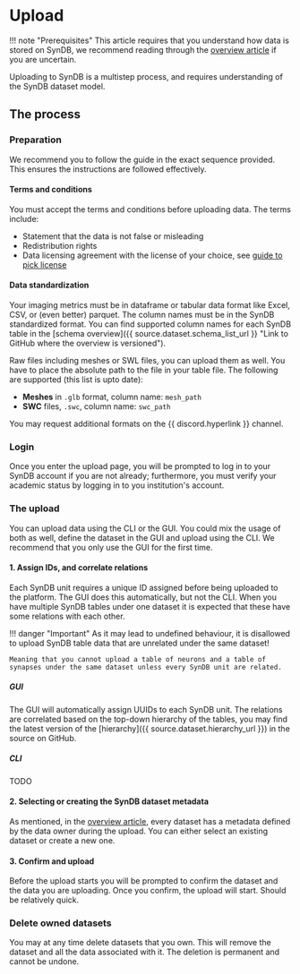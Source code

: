 # Upload

!!! note "Prerequisites"
    This article requires that you understand how data is stored on SynDB, we recommend reading through the [overview article](0-overview.md) if you are uncertain.

Uploading to SynDB is a multistep process, and requires understanding of the SynDB dataset model.

## The process

### Preparation

We recommend you to follow the guide in the exact sequence provided. This ensures the instructions are followed effectively.

#### Terms and conditions
You must accept the terms and conditions before uploading data. The terms include:
- Statement that the data is not false or misleading
- Redistribution rights
- Data licensing agreement with the license of your choice, see [guide to pick license](../guides/choose_dataset_license.md)

#### Data standardization
Your imaging metrics must be in dataframe or tabular data format like Excel, CSV, or (even better) parquet. The column names must be in the SynDB standardized format. You can find supported column names for each SynDB table in the [schema overview]({{ source.dataset.schema_list_url }} "Link to GitHub where the overview is versioned").

Raw files including meshes or SWL files, you can upload them as well. You have to place the absolute path to the file in your table file. The following are supported (this list is upto date):

- **Meshes** in `.glb` format, column name: `mesh_path`
- **SWC** files, `.swc`, column name: `swc_path`

You may request additional formats on the {{ discord.hyperlink }} channel.

### Login
Once you enter the upload page, you will be prompted to log in to your SynDB account if you are not already; furthermore, you must verify your academic status by logging in to you institution's account.

### The upload
You can upload data using the CLI or the GUI. You could mix the usage of both as well, define the dataset in the GUI and upload using the CLI. We recommend that you only use the GUI for the first time.

#### 1. Assign IDs, and correlate relations
Each SynDB unit requires a unique ID assigned before being uploaded to the platform. The GUI does this automatically, but not the CLI. When you have multiple SynDB tables under one dataset it is expected that these have some relations with each other.

!!! danger "Important"
    As it may lead to undefined behaviour, it is disallowed to upload SynDB table data that are unrelated under the same dataset!

    Meaning that you cannot upload a table of neurons and a table of synapses under the same dataset unless every SynDB unit are related.

##### GUI
The GUI will automatically assign UUIDs to each SynDB unit. The relations are correlated based on the top-down hierarchy of the tables, you may find the latest version of the [hierarchy]({{ source.dataset.hierarchy_url }}) in the source on GitHub.

##### CLI
TODO

#### 2. Selecting or creating the SynDB dataset metadata
As mentioned, in the [overview article](0-overview.md), every dataset has a metadata defined by the data owner during the upload. You can either select an existing dataset or create a new one.

#### 3. Confirm and upload
Before the upload starts you will be prompted to confirm the dataset and the data you are uploading. Once you confirm, the upload will start. Should be relatively quick.

### Delete owned datasets
You may at any time delete datasets that you own. This will remove the dataset and all the data associated with it. The deletion is permanent and cannot be undone.
